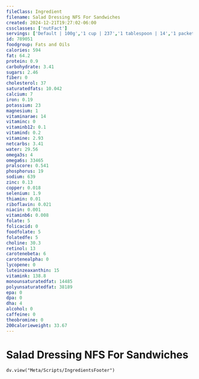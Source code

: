 ```yaml
---
fileClass: Ingredient
filename: Salad Dressing NFS For Sandwiches
created: 2024-12-21T19:27:02-06:00
cssclasses: ['nutFact']
servings: ['Default | 100g','1 cup | 237','1 tablespoon | 14','1 packet | 12','1 dipping-size container | 57','guideline amount on regular sandwich | 14','guideline amount on large sandwich | 28']
id: 789051
foodgroup: Fats and Oils
calories: 594
fat: 64.2
protein: 0.9
carbohydrate: 3.41
sugars: 2.46
fiber: 0
cholesterol: 37
saturatedfats: 10.042
calcium: 7
iron: 0.19
potassium: 23
magnesium: 1
vitaminarae: 14
vitaminc: 0
vitaminb12: 0.1
vitamind: 0.2
vitamine: 2.93
netcarbs: 3.41
water: 29.56
omega3s: 4
omega6s: 33465
pralscore: 0.541
phosphorus: 19
sodium: 639
zinc: 0.13
copper: 0.018
selenium: 1.9
thiamin: 0.01
riboflavin: 0.021
niacin: 0.001
vitaminb6: 0.008
folate: 5
folicacid: 0
foodfolate: 5
folatedfe: 5
choline: 30.3
retinol: 13
carotenebeta: 6
carotenealpha: 0
lycopene: 0
luteinzeaxanthin: 15
vitamink: 138.8
monounsaturatedfat: 14485
polyunsaturatedfat: 38189
epa: 0
dpa: 0
dha: 4
alcohol: 0
caffeine: 0
theobromine: 0
200calorieweight: 33.67
---
```


# Salad Dressing NFS For Sandwiches

```dataviewjs
dv.view("Meta/Scripts/IngredientsFooter")
```